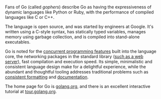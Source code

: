 Fans of Go (called *gophers*) describe Go as having the expressiveness of dynamic languages like Python or Ruby, with the performance of compiled languages like C or C++.

The language is open source, and was started by engineers at Google.
It's written using a C-style syntax, has statically typed variables, manages memory using garbage collection, and is compiled into stand-alone executables.

Go is noted for the [concurrent programming features](https://golang.org/doc/effective_go.html#concurrency) built into the language core, the networking packages in the standard library ([such as a web server](https://golang.org/pkg/net/http/)), fast compilation and execution speed.
Its simple, minimalistic and consistent language design make for a delightful experience, while the abundant and thoughtful tooling addresses traditional problems such as [consistent formatting](https://godoc.org/github.com/golang/go/src/cmd/gofmt) and [documentation](http://godoc.org/golang.org/x/tools/cmd/godoc).

The home page for Go is [golang.org](https://golang.org/), and there is an excellent interactive tutorial at [tour.golang.org](https://tour.golang.org/).

